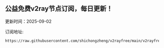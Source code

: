 ## 公益免费v2ray节点订阅，每日更新！
更新时间：2025-09-02

订阅地址:
```
https://raw.githubusercontent.com/shichongzheng/v2rayfree/main/v2rayfree
```
